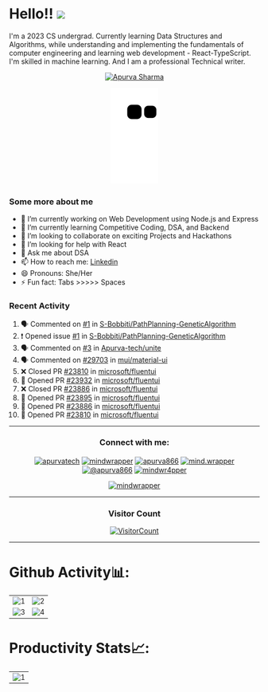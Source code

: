 <!-- <p  align="center"><img height= "500" src = "https://github.com/Apurva-tech/Apurva-tech/blob/master/final.gif"></p>
 -->

# Hello!! <img src="https://media.giphy.com/media/hVa6t0WpoDOk7Pxb7l/giphy.gif" width="50">
I'm a 2023 CS undergrad. Currently learning Data Structures and Algorithms, while understanding and implementing the fundamentals of computer engineering and learning web development - React-TypeScript. I'm skilled in machine learning. And I am a professional Technical writer.

<p align="center"><a href="https://github.com/ryo-ma/github-profile-trophy"><img src="https://github-profile-trophy.vercel.app/?username=Apurva-tech&theme=dracula&column=4&margin-w=15&margin-h=15" alt="Apurva Sharma" /></a></p>

<p align="center">
  <img src="https://github.com/Apurva-tech/Apurva-tech/raw/output/github-contribution-grid-snake.svg" alt="snake"></center>
</p>


### Some more about me
- 🔭 I’m currently working on Web Development using Node.js and Express 
- 🌱 I’m currently learning Competitive Coding, DSA, and Backend
- 👯 I’m looking to collaborate on exciting Projects and Hackathons
- 🤔 I’m looking for help with React
- 💬 Ask me about DSA
- 📫 How to reach me: [Linkedin](https://www.linkedin.com/in/apurva866)
- 😄 Pronouns: She/Her
- ⚡ Fun fact: Tabs >>>>> Spaces

<h3> Recent Activity </h3>
<!--START_SECTION:activity-->

1. 🗣 Commented on [#1](https://github.com/S-Bobbiti/PathPlanning-GeneticAlgorithm/issues/1) in [S-Bobbiti/PathPlanning-GeneticAlgorithm](https://github.com/S-Bobbiti/PathPlanning-GeneticAlgorithm)
2. ❗️ Opened issue [#1](https://github.com/S-Bobbiti/PathPlanning-GeneticAlgorithm/issues/1) in [S-Bobbiti/PathPlanning-GeneticAlgorithm](https://github.com/S-Bobbiti/PathPlanning-GeneticAlgorithm)
3. 🗣 Commented on [#3](https://github.com/Apurva-tech/unite/issues/3) in [Apurva-tech/unite](https://github.com/Apurva-tech/unite)
4. 🗣 Commented on [#29703](https://github.com/mui/material-ui/issues/29703) in [mui/material-ui](https://github.com/mui/material-ui)
5. ❌ Closed PR [#23810](https://github.com/microsoft/fluentui/pull/23810) in [microsoft/fluentui](https://github.com/microsoft/fluentui)
6. 💪 Opened PR [#23932](https://github.com/microsoft/fluentui/pull/23932) in [microsoft/fluentui](https://github.com/microsoft/fluentui)
7. ❌ Closed PR [#23886](https://github.com/microsoft/fluentui/pull/23886) in [microsoft/fluentui](https://github.com/microsoft/fluentui)
8. 💪 Opened PR [#23895](https://github.com/microsoft/fluentui/pull/23895) in [microsoft/fluentui](https://github.com/microsoft/fluentui)
9. 💪 Opened PR [#23886](https://github.com/microsoft/fluentui/pull/23886) in [microsoft/fluentui](https://github.com/microsoft/fluentui)
10. 💪 Opened PR [#23810](https://github.com/microsoft/fluentui/pull/23810) in [microsoft/fluentui](https://github.com/microsoft/fluentui)

<!--END_SECTION:activity-->

<hr>

<!-- <h3 align="center">Connect with me:</h3>
<p align="center">
<a href="https://twitter.com/mindwrapper" target="blank"><img align="center" src="https://img.icons8.com/cute-clipart/64/000000/twitter.png" alt="mindwrapper" height="50" width="50" /></a> &nbsp;&nbsp;&nbsp;
<a href="https://www.linkedin.com/in/apurva866/" target="blank"><img align="center" src="https://img.icons8.com/cute-clipart/64/000000/linkedin.png" alt="apurva866" height="50" width="50" /></a>&nbsp;&nbsp;&nbsp;&nbsp;
<a href="https://instagram.com/mind.wrapper" target="blank"><img align="center" src="https://img.icons8.com/cute-clipart/64/000000/instagram-new.png" alt="mind.wrapper" height="50" width="50" /></a>
</p> -->


<h3 align="center">Connect with me:</h3>
<p align="center">
<a href="https://dev.to/apurvatech" target="blank"><img align="center" src="https://raw.githubusercontent.com/rahuldkjain/github-profile-readme-generator/master/src/images/icons/Social/devto.svg" alt="apurvatech" height="30" width="40" /></a>
<a href="https://twitter.com/mindwrapper" target="blank"><img align="center" src="https://raw.githubusercontent.com/rahuldkjain/github-profile-readme-generator/master/src/images/icons/Social/twitter.svg" alt="mindwrapper" height="30" width="40" /></a>
<a href="https://linkedin.com/in/apurva866" target="blank"><img align="center" src="https://raw.githubusercontent.com/rahuldkjain/github-profile-readme-generator/master/src/images/icons/Social/linked-in-alt.svg" alt="apurva866" height="30" width="40" /></a>
<a href="https://instagram.com/mind.wrapper" target="blank"><img align="center" src="https://raw.githubusercontent.com/rahuldkjain/github-profile-readme-generator/master/src/images/icons/Social/instagram.svg" alt="mind.wrapper" height="30" width="40" /></a>
<a href="https://medium.com/@apurva866" target="blank"><img align="center" src="https://raw.githubusercontent.com/rahuldkjain/github-profile-readme-generator/master/src/images/icons/Social/medium.svg" alt="@apurva866" height="30" width="40" /></a>
<a href="https://www.leetcode.com/mindwr4pper" target="blank"><img align="center" src="https://raw.githubusercontent.com/rahuldkjain/github-profile-readme-generator/master/src/images/icons/Social/leet-code.svg" alt="mindwr4pper" height="30" width="40" /></a>
 
<p align="center"> <a href="https://twitter.com/mindwrapper" target="blank"><img src="https://img.shields.io/twitter/follow/mindwrapper?logo=twitter&style=for-the-badge" alt="mindwrapper" /></a> </p>

</p>

<hr>

<h3 align="center">Visitor Count</h3>
<a align="center" href="https://profile-counter.glitch.me/{Apurva-tech}/count.svg">
  
  ![VisitorCount](https://profile-counter.glitch.me/{Apurva-tech}/count.svg)  
  
</a>

<hr>

# Github Activity📊:

<table>
  <tr>
    <td><img src="https://github-readme-stats.vercel.app/api?username=Apurva-tech&theme=radical&show_icons=true"  display=block width=100% height=auto  alt="1" ></td>
    <td><img src="https://github-readme-stats.vercel.app/api/top-langs/?username=Apurva-tech&theme=radical&layout=compact&hide=Jupyter%20Notebook"  display=block width=100% height=auto  alt="2" ></td>
   </tr> 
   <tr>
      <td><img src="https://github-readme-streak-stats.herokuapp.com/?user=Apurva-tech&theme=tokyonight"  display=block width=100% height=auto alt="3" ></td>
     <td><img src="https://github-readme-stats.vercel.app/api/wakatime?username=mindwrapper&custom_title=Language%20Stats&layout=compact&theme=tokyonight" align="right" display=block width=100% height=auto  alt="4"  >
  </td>
  </tr>
</table>

# Productivity Stats📈:
<table>
  <tr>
    <td><img src="https://github-profile-summary-cards.vercel.app/api/cards/profile-details?username=Apurva-tech&theme=monokai"  display=block width=100% height=auto  alt="1" ></td>
   </tr>
</table>
